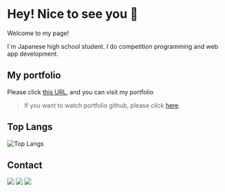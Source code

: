 # Hey! Nice to see you 👋

Welcome to my page!

I`m Japanese high school student. I do competition programming and web app development.

## My portfolio

Please click [this URL](https://zuk246.github.io/portfolio/), and you can visit my portfolio

> If you want to watch portfolio github, please click [here](https://github.com/zuk246/portfolio).

## Top Langs

![Top Langs](https://github-readme-stats.vercel.app/api/top-langs/?username=zuk246&size_weight=0.5&count_weight=0.5&theme=transparent)

## Contact

[<img src="https://img.shields.io/badge/GitHub-181717.svg?logo=github&style=for-the-badge" />](https://github.com/zuk246)
[<img src="https://img.shields.io/badge/Twitter-fff.svg?logo=twitter&style=for-the-badge" />](https://twitter.com/zuk246)
[<img src="https://img.shields.io/badge/Zenn-fff.svg?logo=zenn&style=for-the-badge" />](https://zenn.dev/iizuka0000)
